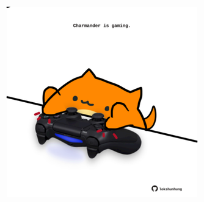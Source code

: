 <!-- built at 16/06/2021, 01:52:48 UTC -->
<p align="center">
  <img width="500" height="500" src="./ReadmeImage.svg">
</p>
